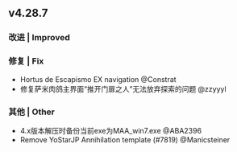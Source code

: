 ## v4.28.7

### 改进 | Improved


### 修复 | Fix

- Hortus de Escapismo EX navigation @Constrat
- 修复萨米肉鸽主界面“推开门扉之人”无法放弃探索的问题 @zzyyyl

### 其他 | Other

- 4.x版本解压时备份当前exe为MAA_win7.exe @ABA2396
- Remove YoStarJP Annihilation template (#7819) @Manicsteiner
